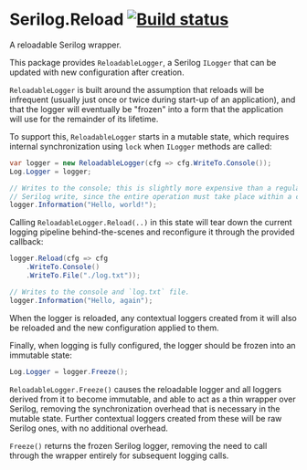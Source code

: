# Serilog.Reload [![Build status](https://ci.appveyor.com/api/projects/status/xrdx9mhx8ttayfbh/branch/master?svg=true)](https://ci.appveyor.com/project/NicholasBlumhardt/serilog-reload/branch/master)

A reloadable Serilog wrapper.

This package provides `ReloadableLogger`, a Serilog `ILogger` that can be updated with new configuration after creation.

`ReloadableLogger` is built around the assumption that reloads will be infrequent (usually just once or twice during 
start-up of an application), and that the logger will eventually be "frozen" into a form that  the application will use 
for the remainder of its lifetime.

To support this, `ReloadableLogger` starts in a mutable state, which requires internal synchronization using `lock` when
 `ILogger` methods are called:

```csharp
var logger = new ReloadableLogger(cfg => cfg.WriteTo.Console());
Log.Logger = logger;

// Writes to the console; this is slightly more expensive than a regular
// Serilog write, since the entire operation must take place within a critical section.
logger.Information("Hello, world!");
```

Calling `ReloadableLogger.Reload(..)` in this state will tear down the current logging pipeline behind-the-scenes and 
reconfigure it through the provided callback:

```csharp
logger.Reload(cfg => cfg
	.WriteTo.Console()
	.WriteTo.File("./log.txt"));

// Writes to the console and `log.txt` file.
logger.Information("Hello, again");
```

When the logger is reloaded, any contextual loggers created from it will also be reloaded and the new configuration 
applied to them.

Finally, when logging is fully configured, the logger should be frozen into an immutable state:

```csharp
Log.Logger = logger.Freeze();
```

`ReloadableLogger.Freeze()` causes the reloadable logger and all loggers derived from it to become immutable, and able 
to act as a thin wrapper over Serilog, removing the synchronization overhead that is necessary in the mutable state. 
Further contextual loggers created from these will be raw Serilog ones, with no additional overhead.

`Freeze()` returns the frozen Serilog logger, removing the need to call through the wrapper entirely for subsequent 
logging calls.
